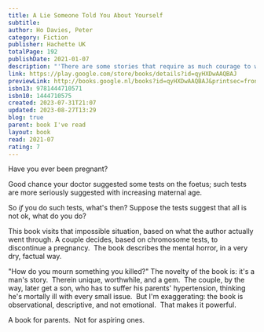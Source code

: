 ```yaml
---  
title: A Lie Someone Told You About Yourself  
subtitle:   
author: Ho Davies, Peter  
category: Fiction  
publisher: Hachette UK  
totalPage: 192  
publishDate: 2021-01-07  
description: "'There are some stories that require as much courage to write as they do art. Peter Ho Davies's achingly honest, searingly comic portrait of fatherhood is just such a story . . . The world needs more stories like this one, more of this kind of courage, more of this kind of love.' - Sigrid Nunez, National Book Award-winning author of The Friend When does sorrow turn to shame? When does love become labour? When does chance become choice? And when does fact become fiction? A Lie Someone Told You About Yourself traces the complex consequences of one of the most personal yet public, intimate yet political, experiences a family can have: to have a child, and conversely, the decision not to have a child. A woman's first pregnancy is interrupted by test results at once catastrophic and uncertain, leaving her and her husband, a writer, reeling. A second pregnancy ends in a fraught birth, a beloved child, the purgatory of further tests - and questions that reverberate down the years. This spare, supple narrative chronicles the flux of parenthood, marriage, and the day-to-day practice of loving someone. As challenging as it is vulnerable, as furious as it is tender, as touching as it is darkly comic, Peter Ho Davies's new novel is an unprecedented depiction of fatherhood."  
link: https://play.google.com/store/books/details?id=qyHXDwAAQBAJ  
previewLink: http://books.google.nl/books?id=qyHXDwAAQBAJ&printsec=frontcover&dq=Peter+Ho+Davis,+A+Lie+Someone+Told+About+Yourself&hl=&as_pt=BOOKS&cd=1&source=gbs_api  
isbn13: 9781444710571  
isbn10: 1444710575  
created: 2023-07-31T21:07  
updated: 2023-08-27T13:29  
blog: true  
parent: book I've read  
layout: book  
read: 2021-07  
rating: 7  
---  
```

  
Have you ever been pregnant?  
  
Good chance your doctor suggested some tests on the foetus; such tests are more seriously suggested with increasing maternal age.  
  
So _if_ you do such tests, what's then?  Suppose the tests suggest that all is not ok, what do you do?  
  
This book visits that impossible situation, based on what the author actually went through. A couple decides, based on chromosome tests, to discontinue a pregnancy.  The book describes the mental horror, in a very dry, factual way.    
  
"How do you mourn something you killed?" The novelty of the book is: it's a man's story.  Therein unique, worthwhile, and a gem.  The couple, by the way, later get a son, who has to suffer his parents' hypertension, thinking he's mortally ill with every small issue.  But I'm exaggerating: the book is observational, descriptive, and not emotional.  That makes it powerful.    
  
A book for parents.  Not for aspiring ones.